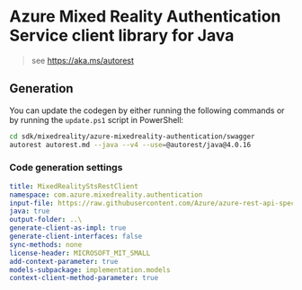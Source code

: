 # Azure Mixed Reality Authentication Service client library for Java

> see https://aka.ms/autorest

## Generation

You can update the codegen by either running the following commands or by running the `update.ps1` script in PowerShell:

```bash
cd sdk/mixedreality/azure-mixedreality-authentication/swagger
autorest autorest.md --java --v4 --use=@autorest/java@4.0.16
```

### Code generation settings

``` yaml
title: MixedRealityStsRestClient
namespace: com.azure.mixedreality.authentication
input-file: https://raw.githubusercontent.com/Azure/azure-rest-api-specs/aa19725fe79aea2a9dc580f3c66f77f89cc34563/specification/mixedreality/data-plane/Microsoft.MixedReality/preview/2019-02-28-preview/mr-sts.json
java: true
output-folder: ..\
generate-client-as-impl: true
generate-client-interfaces: false
sync-methods: none
license-header: MICROSOFT_MIT_SMALL
add-context-parameter: true
models-subpackage: implementation.models
context-client-method-parameter: true
```
